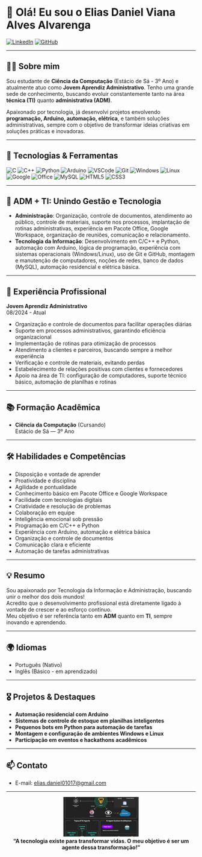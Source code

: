 # 👋 Olá! Eu sou o Elias Daniel Viana Alves Alvarenga

[![LinkedIn](https://img.shields.io/badge/LinkedIn-Elias%20Daniel-blue?logo=linkedin)](https://www.linkedin.com/in/elias-daniel-6148a7310/)
[![GitHub](https://img.shields.io/badge/GitHub-EliasDaniel01-181717?logo=github)](https://github.com/EliasDaniel01)

---

## 👨‍💻 Sobre mim

Sou estudante de **Ciência da Computação** (Estácio de Sá - 3º Ano) e atualmente atuo como **Jovem Aprendiz Administrativo**. Tenho uma grande sede de conhecimento, buscando evoluir constantemente tanto na área **técnica (TI)** quanto **administrativa (ADM)**.

Apaixonado por tecnologia, já desenvolvi projetos envolvendo **programação, Arduino, automação, elétrica**, e também soluções administrativas, sempre com o objetivo de transformar ideias criativas em soluções práticas e inovadoras.

---

## 🚀 Tecnologias & Ferramentas

<div align="left">
  <img src="https://cdn.jsdelivr.net/gh/devicons/devicon/icons/c/c-original.svg" width="40" alt="C"/>
  <img src="https://cdn.jsdelivr.net/gh/devicons/devicon/icons/cplusplus/cplusplus-original.svg" width="40" alt="C++"/>
  <img src="https://cdn.jsdelivr.net/gh/devicons/devicon/icons/python/python-original.svg" width="40" alt="Python"/>
  <img src="https://cdn.jsdelivr.net/gh/devicons/devicon/icons/arduino/arduino-original.svg" width="40" alt="Arduino"/>
  <img src="https://cdn.jsdelivr.net/gh/devicons/devicon/icons/vscode/vscode-original.svg" width="40" alt="VSCode"/>
  <img src="https://cdn.jsdelivr.net/gh/devicons/devicon/icons/git/git-original.svg" width="40" alt="Git"/>
  <img src="https://cdn.jsdelivr.net/gh/devicons/devicon/icons/windows8/windows8-original.svg" width="40" alt="Windows"/>
  <img src="https://cdn.jsdelivr.net/gh/devicons/devicon/icons/linux/linux-original.svg" width="40" alt="Linux"/>
  <img src="https://cdn.jsdelivr.net/gh/devicons/devicon/icons/google/google-original.svg" width="40" alt="Google"/>
  <img src="https://cdn.jsdelivr.net/gh/devicons/devicon/icons/microsoftoffice/microsoftoffice-plain.svg" width="40" alt="Office"/>
  <img src="https://cdn.jsdelivr.net/gh/devicons/devicon/icons/mysql/mysql-original.svg" width="40" alt="MySQL"/>
  <img src="https://cdn.jsdelivr.net/gh/devicons/devicon/icons/html5/html5-original.svg" width="40" alt="HTML5"/>
  <img src="https://cdn.jsdelivr.net/gh/devicons/devicon/icons/css3/css3-original.svg" width="40" alt="CSS3"/>
</div>

---

## 🏢 ADM + TI: Unindo Gestão e Tecnologia

- **Administração**: Organização, controle de documentos, atendimento ao público, controle de materiais, suporte nos processos, implantação de rotinas administrativas, experiência em Pacote Office, Google Workspace, organização de reuniões, comunicação e relacionamento.
- **Tecnologia da Informação**: Desenvolvimento em C/C++ e Python, automação com Arduino, lógica de programação, experiência com sistemas operacionais (Windows/Linux), uso de Git e GitHub, montagem e manutenção de computadores, noções de redes, banco de dados (MySQL), automação residencial e elétrica básica.

---

## 🎯 Experiência Profissional

**Jovem Aprendiz Administrativo**  
08/2024 - Atual  
- Organização e controle de documentos para facilitar operações diárias  
- Suporte em processos administrativos, garantindo eficiência organizacional  
- Implementação de rotinas para otimização de processos  
- Atendimento a clientes e parceiros, buscando sempre a melhor experiência  
- Verificação e controle de materiais, evitando perdas  
- Estabelecimento de relações positivas com clientes e fornecedores  
- Apoio na área de TI: configuração de computadores, suporte técnico básico, automação de planilhas e rotinas

---

## 📚 Formação Acadêmica

- **Ciência da Computação** (Cursando)  
  Estácio de Sá — 3º Ano

---

## 🛠️ Habilidades e Competências

- Disposição e vontade de aprender
- Proatividade e disciplina
- Agilidade e pontualidade
- Conhecimento básico em Pacote Office e Google Workspace
- Facilidade com tecnologias digitais
- Criatividade e resolução de problemas
- Colaboração em equipe
- Inteligência emocional sob pressão
- Programação em C/C++ e Python
- Experiência com Arduino, automação e elétrica básica
- Organização e controle de documentos
- Comunicação clara e eficiente
- Automação de tarefas administrativas

---

## 💡 Resumo

Sou apaixonado por Tecnologia da Informação e Administração, buscando unir o melhor dos dois mundos!  
Acredito que o desenvolvimento profissional está diretamente ligado à vontade de crescer e ao esforço contínuo.  
Meu objetivo é ser referência tanto em **ADM** quanto em **TI**, sempre inovando e aprendendo.

---

## 🌍 Idiomas

- Português (Nativo)
- Inglês (Básico - em aprendizado)

---

## 🎖️ Projetos & Destaques

- **Automação residencial com Arduino**  
- **Sistemas de controle de estoque em planilhas inteligentes**  
- **Pequenos bots em Python para automação de tarefas**
- **Montagem e configuração de ambientes Windows e Linux**
- **Participação em eventos e hackathons acadêmicos**

---

## 📫 Contato

- E-mail: elias.daniel01017@gmail.com

---

<div align="center">
  <img src="ia.gif" width="200" alt="Gif TI" />
</div>

<div align="center">
  <strong>“A tecnologia existe para transformar vidas. O meu objetivo é ser um agente dessa transformação!”</strong>
</div>
